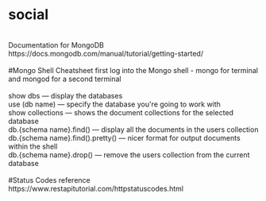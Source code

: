 # social
<br>
Documentation for MongoDB<br>
https://docs.mongodb.com/manual/tutorial/getting-started/<br>
<br>
#Mongo Shell Cheatsheet
first log into the Mongo shell - mongo for terminal and mongod for a second terminal<br>
<br>
show dbs — display the databases<br>
use (db name) — specify the database you're going to work with<br>
show collections — shows the document collections for the selected database<br>
db.{schema name}.find() — display all the documents in the users collection<br>
db.{schema name}.find().pretty() — nicer format for output documents within the shell<br>
db.{schema name}.drop() — remove the users collection from the current database<br>
<br>
#Status Codes reference
https://www.restapitutorial.com/httpstatuscodes.html
